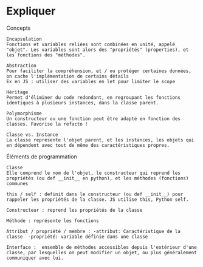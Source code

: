 # Expliquer

Concepts

    Encapsulation
    Fonctions et variables reliées sont combinées en unité, appelé "objet". Les variables sont alors des "propriétés" (properties), et les fonctions des "méthodes".
    
    Abstraction
    Pour faciliter la compréhension, et / ou protéger certaines données, on cache l'implémentation de certains détails
    Ex en JS : utiliser des variables en let pour limiter le scope
    
    Héritage
    Permet d'éliminer du code redondant, en regroupant les fonctions identiques à plusieurs instances, dans la classe parent.
    
    Polymorphisme
    Un constructeur ou une fonction peut être adapté en fonction des classes. Favorise la refacto !
    
    Classe vs. Instance
    La classe représente l'objet parent, et les instances, les objets qui en dépendent avec tout de même des caractéristiques propres.



Éléments de programmation

    Classe
    Elle comprend le nom de l'objet, le constructeur qui reprend les propriétés (ou def __init__ en python), et les méthodes (fonctions) communes
    
    this / self : definit dans le constructeur (ou def __init__) pour rappeler les propriétés de la classe. JS utilise this, Python self.
    
    Constructeur : reprend les propriétés de la classe
    
    Méthode : représente les fonctions
    
    Attribut / propriété / membre : -attribut: Caractéristique de la classe  -propriété: variable définie dans une classe
    
    Interface :  ensemble de méthodes accessibles depuis l'extérieur d'une classe, par lesquelles on peut modifier un objet, ou plus généralement communiquer avec lui.

